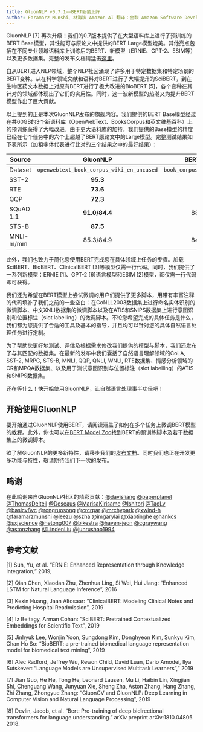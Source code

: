 ```yaml
---
title: GluonNLP v0.7.1——BERT新装上阵
author: Faramarz Munshi、林海滨 Amazon AI 翻译：金颢 Amazon Software Development Engineer
--- 
```


GluonNLP [7] 再次升级！我们的0.7版本提供了在大型语料库上进行了预训练的BERT Base模型，其性能可与原论文中提供的BERT Large模型媲美。其他亮点包括在不同专业领域语料库上训练后的BERT、新模型（ERNIE、GPT-2、ESIM等）以及更多数据集。完整的发布文档请猛击[这里](https://github.com/dmlc/gluon-nlp/releases)。

自从BERT进入NLP领域，整个NLP社区涌现了许多用于特定数据集和特定场景的BERT变种。从在科学领域文献和语料对BERT进行了大幅提升的SciBERT，到在生物医药文本数据上对原有BERT进行了极大改进的BioBERT [5]，各个变种在其针对的领域都体现出了它们的实用性。同时，这一波新模型的热潮又为提升BERT模型作出了巨大贡献。

以上提到的正是本次GluonNLP发布的旗舰内容。我们提供的BERT Base模型经过在共60GB的3个新语料库（OpenWebText、BooksCorpus和英文维基百科）上的预训练获得了大幅改进。由于更大语料库的加持，我们提供的Base模型的精度已经在七个任务中的六个上超越了BERT原论文中的Large模型。完整测试结果如下表所示（加粗字体代表进行比对的三个结果之中的最好结果）：

| Source    | GluonNLP                                  | BERT Base [8]                 | BERT Large [8]                |
|-----------|:-----------------------------------------:|:-----------------------------:|------------------------------:|
| Dataset   | `openwebtext_book_corpus_wiki_en_uncased` | `book_corpus_wiki_en_uncased` | `book_corpus_wiki_en_uncased` |
| SST-2     | **95.3**                                  | 93.5                          | 94.9                          |
| RTE       | **73.6**                                  | 66.4                          | 70.1                          |
| QQP       | **72.3**                                  | 71.2                          | 72.1                          |
| SQuAD 1.1 | **91.0/84.4**                             | 88.5/80.8                     | 90.9/84.1                     |
| STS-B     | **87.5**                                  | 85.8                          | 86.5                          |
| MNLI-m/mm | 85.3/84.9                                 | 84.6/83.4                     | **86.7/85.9**                 |


此外，我们也致力于简化您使用BERT完成您在具体领域上任务的步骤。加载SciBERT、BioBERT、ClinicalBERT [3]等模型仅需一行代码。同时，我们提供了一系列新模型：ERNIE [1]、GPT-2 [6]语言模型和ESIM [2]模型，都仅需一行代码即可获得。

我们还为希望在BERT模型上尝试微调的用户们提供了更多脚本，用带有丰富注释的代码填补了我们之前的一些空白：在CoNLL2003数据集上进行命名实体识别的微调脚本、中文XNLI数据集的微调脚本以及在ATIS和SNIPS数据集上进行意图识别和位置标注（slot labelling）的微调脚本。不论您希望完成的具体任务是什么，我们都为您提供了合适的工具及基本的指导，并且均可以针对您的具体自然语言处理任务进行定制。 

为了帮助您更好地测试、评估及根据需求修改我们提供的模型与脚本，我们还发布了与其匹配的数据集。在最新的发布中我们囊括了自然语言理解领域的CoLA, SST-2, MRPC, STS-B, MNLI, QQP, QNLI, WNLI, RTE数据集、情感分析领域的CR和MPQA数据集、以及用于测试意图识别与位置标注（slot labelling）的ATIS和SNIPS数据集。

还在等什么！快开始使用GluonNLP，让自然语言处理事半功倍吧！

## 开始使用GluonNLP

要开始通过GluonNLP使用BERT，请阅读涵盖了如何在多个任务上微调BERT模型的[教程](https://gluon-nlp.mxnet.io/examples/sentence_embedding/bert.html?source=post_page)。此外，你也可以在[BERT Model Zoo](https://gluon-nlp.mxnet.io/model_zoo/bert/index.html)找到BERT的预训练脚本及若干数据集上的微调脚本。

欲了解GluonNLP的更多新特性，请移步我们的[发布文档](https://github.com/dmlc/gluon-nlp/releases)。同时我们也正在开发更多功能与特性，敬请期待我们下一次的发布。


## 鸣谢

在此鸣谢来自GluonNLP社区的精彩贡献：[@davisliang](https://github.com/davisliang) [@paperplanet](https://github.com/paperplanet) [@ThomasDelteil](https://github.com/ThomasDelteil) [@Deseaus](https://github.com/Deseaus) [@MarisaKirisame](https://github.com/MarisaKirisame) [@Ishitori](https://github.com/Ishitori) [@TaoLv](https://github.com/TaoLv) [@basicv8vc](https://github.com/basicv8vc) [@rongruosong](https://github.com/rongruosong) [@crcrpar](https://github.com/crcrpar) [@mrchypark](https://github.com/mrchypark) [@xwind-h](https://github.com/xwind-h) [@faramarzmunshi](https://github.com/faramarzmunshi) [@leezu](https://github.com/leezu) [@szha](https://github.com/szha) [@imgarylai](https://github.com/imgarylai) [@xiaotinghe](https://github.com/xiaotinghe) [@hankcs](https://github.com/hankcs) [@sxjscience](https://github.com/sxjscience) [@hetong007](https://github.com/hetong007) [@bikestra](https://github.com/bikestra) [@haven-jeon](https://github.com/haven-jeon) [@cgraywang](https://github.com/cgraywang) [@astonzhang](https://github.com/astonzhang) [@LindenLiu](https://github.com/LindenLiu) [@junrushao1994](https://github.com/junrushao1994)

## 参考文献

[1] Sun, Yu, et al. “ERNIE: Enhanced Representation through Knowledge Integration,” 2019;

[2] Qian Chen, Xiaodan Zhu, Zhenhua Ling, Si Wei, Hui Jiang: “Enhanced LSTM for Natural Language Inference”, 2016

[3] Kexin Huang, Jaan Altosaar: “ClinicalBERT: Modeling Clinical Notes and Predicting Hospital Readmission”, 2019

[4] Iz Beltagy, Arman Cohan: “SciBERT: Pretrained Contextualized Embeddings for Scientific Text”, 2019

[5] Jinhyuk Lee, Wonjin Yoon, Sungdong Kim, Donghyeon Kim, Sunkyu Kim, Chan Ho So: “BioBERT: a pre-trained biomedical language representation model for biomedical text mining”, 2019

[6] Alec Radford, Jeffrey Wu, Rewon Child, David Luan, Dario Amodei, Ilya Sutskever: “Language Models are Unsupervised Multitask Learners”,” 2019

[7] Jian Guo, He He, Tong He, Leonard Lausen, Mu Li, Haibin Lin, Xingjian Shi, Chenguang Wang, Junyuan Xie, Sheng Zha, Aston Zhang, Hang Zhang, Zhi Zhang, Zhongyue Zhang: “GluonCV and GluonNLP: Deep Learning in Computer Vision and Natural Language Processing”, 2019

[8] Devlin, Jacob, et al. “Bert: Pre-training of deep bidirectional transformers for language understanding.” arXiv preprint arXiv:1810.04805 2018.
